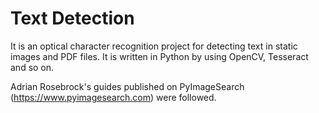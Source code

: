 # Text Detection
It is an optical character recognition project for detecting text in static images and PDF files. It is written in Python by using OpenCV, Tesseract and so on.

Adrian Rosebrock's guides published on PyImageSearch (https://www.pyimagesearch.com) were followed.
